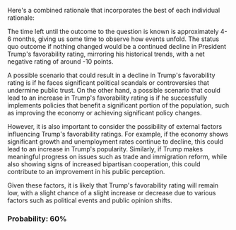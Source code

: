 Here's a combined rationale that incorporates the best of each individual rationale:

The time left until the outcome to the question is known is approximately 4-6 months, giving us some time to observe how events unfold. The status quo outcome if nothing changed would be a continued decline in President Trump's favorability rating, mirroring his historical trends, with a net negative rating of around -10 points.

A possible scenario that could result in a decline in Trump's favorability rating is if he faces significant political scandals or controversies that undermine public trust. On the other hand, a possible scenario that could lead to an increase in Trump's favorability rating is if he successfully implements policies that benefit a significant portion of the population, such as improving the economy or achieving significant policy changes.

However, it is also important to consider the possibility of external factors influencing Trump's favorability ratings. For example, if the economy shows significant growth and unemployment rates continue to decline, this could lead to an increase in Trump's popularity. Similarly, if Trump makes meaningful progress on issues such as trade and immigration reform, while also showing signs of increased bipartisan cooperation, this could contribute to an improvement in his public perception.

Given these factors, it is likely that Trump's favorability rating will remain low, with a slight chance of a slight increase or decrease due to various factors such as political events and public opinion shifts.

### Probability: 60%